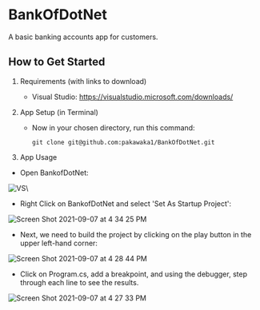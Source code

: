 # BankOfDotNet
A basic banking accounts app for customers.

## How to Get Started

1.  Requirements (with links to download)

    - Visual Studio:  https://visualstudio.microsoft.com/downloads/

2.  App Setup (in Terminal)

    - Now in your chosen directory, run this command:

      `git clone git@github.com:pakawaka1/BankOfDotNet.git`

4.  App Usage

  - Open BankofDotNet:  
  
  ![VS](https://user-images.githubusercontent.com/29390297/132422674-e29cd157-0332-4fbc-b536-bff1bee09960.png)\
  
  - Right Click on BankofDotNet and select 'Set As Startup Project':
  
  ![Screen Shot 2021-09-07 at 4 34 25 PM](https://user-images.githubusercontent.com/29390297/132423309-83c0939b-06e9-4a7e-ae5d-4bc71f720b8b.png)
  
  
  -  Next, we need to build the project by clicking on the play button in the upper left-hand corner:  
  
  ![Screen Shot 2021-09-07 at 4 28 44 PM](https://user-images.githubusercontent.com/29390297/132422895-5c556883-ac9a-458f-86d2-504b52682642.png)
  
  -  Click on Program.cs, add a breakpoint, and using the debugger, step through each line to see the results.
  
  ![Screen Shot 2021-09-07 at 4 27 33 PM](https://user-images.githubusercontent.com/29390297/132423927-2fecfdb8-5d43-4689-9cf0-c86dcaa7c23c.png)
